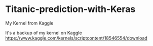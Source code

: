 # Titanic-prediction-with-Keras
My Kernel from Kaggle

It's a backup of my kernel on Kaggle https://www.kaggle.com/kernels/scriptcontent/18546554/download
